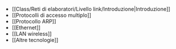 - [[Class/Reti di elaboratori/Livello link/Introduzione|Introduzione]]
- [[Protocolli di accesso multiplo]]
- [[Protocollo ARP]]
- [[Ethernet]]
- [[LAN wireless]]
- [[Altre tecnologie]]